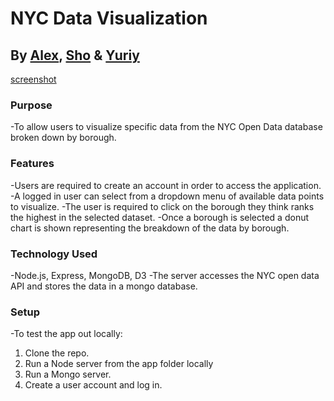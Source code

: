 # NYC Data Visualization
## By [Alex](https://github.com/alex-ngv), [Sho](https://github.com/shoshaikh7) & [Yuriy](https://github.com/yuriyt2)

[screenshot](./screenshot.png)

### Purpose
-To allow users to visualize specific data from the NYC Open Data database broken down by borough.

### Features
-Users are required to create an account in order to access the application.
-A logged in user can select from a dropdown menu of available data points to visualize.
-The user is required to click on the borough they think ranks the highest in the selected dataset.
-Once a borough is selected a donut chart is shown representing the breakdown of the data by borough.

### Technology Used
-Node.js, Express, MongoDB, D3
-The server accesses the NYC open data API and stores the data in a mongo database.

### Setup
-To test the app out locally:

1. Clone the repo.
2. Run a Node server from the app folder locally
3. Run a Mongo server.
4. Create a user account and log in.
